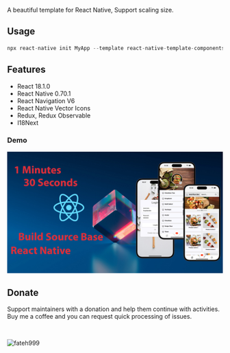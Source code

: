 A beautiful template for React Native, Support scaling size.
## Usage
```js
npx react-native init MyApp --template react-native-template-components
```
## Features

- React 18.1.0</br>
- React Native 0.70.1</br>
- React Navigation V6</br>
- React Native Vector Icons</br>
- Redux, Redux Observable</br>
- I18Next</br>

### Demo
![](https://github.com/hoaphantn7604/file-upload/blob/master/document/template/react_native_template_boilerplate.jpg)


## Donate

Support maintainers with a donation and help them continue with activities.
Buy me a coffee and you can request quick processing of issues.

<br><p><a href="https://www.buymeacoffee.com/hoaphantn"> <img align="left" src="https://cdn.buymeacoffee.com/buttons/v2/default-yellow.png" height="50" width="210" alt="fateh999" /></a></p><br><br><br>